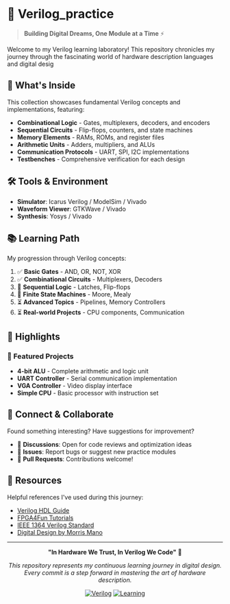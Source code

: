 # 🔧 Verilog_practice

> **Building Digital Dreams, One Module at a Time** ⚡

Welcome to my Verilog learning laboratory! This repository chronicles my journey through the fascinating world of hardware description languages and digital desig

## 🎯 What's Inside

This collection showcases fundamental Verilog concepts and implementations, featuring:

- **Combinational Logic** - Gates, multiplexers, decoders, and encoders
- **Sequential Circuits** - Flip-flops, counters, and state machines  
- **Memory Elements** - RAMs, ROMs, and register files
- **Arithmetic Units** - Adders, multipliers, and ALUs
- **Communication Protocols** - UART, SPI, I2C implementations
- **Testbenches** - Comprehensive verification for each design

## 🛠️ Tools & Environment

- **Simulator**: Icarus Verilog / ModelSim / Vivado
- **Waveform Viewer**: GTKWave / Vivado
- **Synthesis**: Yosys / Vivado

## 📚 Learning Path

My progression through Verilog concepts:

1. ✅ **Basic Gates** - AND, OR, NOT, XOR
2. ✅ **Combinational Circuits** - Multiplexers, Decoders
3. 🔄 **Sequential Logic** - Latches, Flip-flops
4. 🔄 **Finite State Machines** - Moore, Mealy
5. ⏳ **Advanced Topics** - Pipelines, Memory Controllers
6. ⏳ **Real-world Projects** - CPU components, Communication

## 🎨 Highlights

### 🌟 Featured Projects
- **4-bit ALU** - Complete arithmetic and logic unit
- **UART Controller** - Serial communication implementation  
- **VGA Controller** - Video display interface
- **Simple CPU** - Basic processor with instruction set

## 🤝 Connect & Collaborate

Found something interesting? Have suggestions for improvement? 

- 💬 **Discussions**: Open for code reviews and optimization ideas
- 🐛 **Issues**: Report bugs or suggest new practice modules
- 🔀 **Pull Requests**: Contributions welcome!

## 📖 Resources

Helpful references I've used during this journey:

- [Verilog HDL Guide](https://verilog.com/)
- [FPGA4Fun Tutorials](https://www.fpga4fun.com/)
- [IEEE 1364 Verilog Standard](https://standards.ieee.org/)
- [Digital Design by Morris Mano](https://www.amazon.com/Digital-Design-Computer-Architecture-Architecture/dp/0123944244)

---

<div align="center">

**"In Hardware We Trust, In Verilog We Code"** 🎯

*This repository represents my continuous learning journey in digital design.*  
*Every commit is a step forward in mastering the art of hardware description.*

[![Verilog](https://img.shields.io/badge/Language-Verilog-blue.svg)](https://verilog.com/)
[![Learning](https://img.shields.io/badge/Status-Learning-green.svg)](#)

</div>
